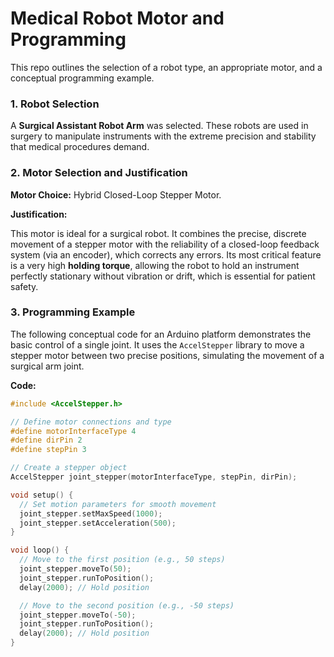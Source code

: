 # Medical Robot Motor and Programming

This repo outlines the selection of a robot type, an appropriate motor, and a conceptual programming example.

### 1. Robot Selection

A **Surgical Assistant Robot Arm** was selected. These robots are used in surgery to manipulate instruments with the extreme precision and stability that medical procedures demand.

### 2. Motor Selection and Justification

**Motor Choice:** Hybrid Closed-Loop Stepper Motor.

**Justification:**

This motor is ideal for a surgical robot. It combines the precise, discrete movement of a stepper motor with the reliability of a closed-loop feedback system (via an encoder), which corrects any errors. Its most critical feature is a very high **holding torque**, allowing the robot to hold an instrument perfectly stationary without vibration or drift, which is essential for patient safety.

### 3. Programming Example

The following conceptual code for an Arduino platform demonstrates the basic control of a single joint. It uses the `AccelStepper` library to move a stepper motor between two precise positions, simulating the movement of a surgical arm joint.

**Code:**

```cpp
#include <AccelStepper.h>

// Define motor connections and type
#define motorInterfaceType 4
#define dirPin 2
#define stepPin 3

// Create a stepper object
AccelStepper joint_stepper(motorInterfaceType, stepPin, dirPin);

void setup() {
  // Set motion parameters for smooth movement
  joint_stepper.setMaxSpeed(1000);
  joint_stepper.setAcceleration(500);
}

void loop() {
  // Move to the first position (e.g., 50 steps)
  joint_stepper.moveTo(50);
  joint_stepper.runToPosition();
  delay(2000); // Hold position

  // Move to the second position (e.g., -50 steps)
  joint_stepper.moveTo(-50);
  joint_stepper.runToPosition();
  delay(2000); // Hold position
}
```
